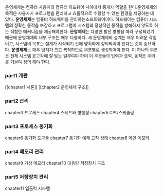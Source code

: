 운영체제는 컴퓨터 사용자와 컴퓨터 하드웨어 사이에서 중개자 역할을 한다.운영체제의 목적은 사용자가 프로그램을 편리하고 효율적으로 수행할 수 있는 환경을 제공하는 데 있다. 
  **운영체제**는 컴퓨터 하드웨어를 관리하는소프트웨어이다. 하드웨어는 컴퓨터 시스템의 정확한 동작을 보장하고 프로그램이 시스템의 정상적인 동작을 방해하지 않도록 하는 적합한 메커니즘을 제공해야한다. 
  **운영체제**는 다양한 발전 방향을 따라 구성되었기 때문에 운영체제의 내부 구조는 매우 다양하다. 새 운영체제의 설계는 매우 어려운 작업이고, 시스템의 목표는 설계가 시작되기 전에 명확하게 정의되어야 한다는 것이 중요하다. 
  **운영체제**는 매우 덩치가 크고 복작하므로 부분별로 생성되어야 한다. 이 하나의 부분은 전체 시스템 윤고각에 잘 맞는 일부여야 하며 이 부분들의 입력과 출력, 동작은 주의를 기울여 정의 해야 한다.


### part1 개관
[[chapter1 서론]]
[[chapter2 운영체제 구조]]

### part2 관리
chapter3 프로세스
chapter4 스레드와 병행성
chapter5 CPU스케줄링
### part3 프로세스 동기화
chapter6 동기화 도구들
chapter7 동기화 예제 고착 상태
chapter8 메인 메모리

### part4 메모리 관리
chapter9 가상 메모리
chapter10 대용량 저장장치 구조

### part5 저장장치 관리
chapter11 입출력 시스템